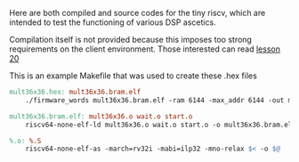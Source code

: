 
Here are both compiled and source codes for the tiny riscv, which are intended to test the functioning of various DSP ascetics.

Compilation itself is not provided because this imposes too strong requirements on the client environment.
Those interested can read [lesson 20](https://github.com/BrunoLevy/learn-fpga/tree/master/FemtoRV/TUTORIALS/FROM_BLINKER_TO_RISCV#step-20-using-the-gnu-toolchain-to-compile-programs---assembly)


This is an example Makefile that was used to create these .hex files

``` Makefile
mult36x36.hex: mult36x36.bram.elf
    ./firmware_words mult36x36.bram.elf -ram 6144 -max_addr 6144 -out mult36x36.hex

mult36x36.bram.elf: mult36x36.o wait.o start.o
    riscv64-none-elf-ld mult36x36.o wait.o start.o -o mult36x36.bram.elf -T bram.ld -m elf32lriscv -nostdlib

%.o: %.S
    riscv64-none-elf-as -march=rv32i -mabi=ilp32 -mno-relax $< -o $@
```

